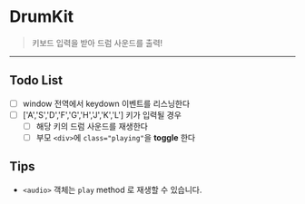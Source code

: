 # DrumKit
> 키보드 입력을 받아 드럼 사운드를 출력!
---

## Todo List
- [ ] window 전역에서 keydown 이벤트를 리스닝한다
- [ ] ['A','S','D','F','G','H','J','K','L'] 키가 입력될 경우
    - [ ] 해당 키의 드럼 사운드를 재생한다
    - [ ] 부모 `<div>`에 `class="playing"`을 **toggle** 한다

## Tips
- `<audio>` 객체는 `play` method 로 재생할 수 있습니다.